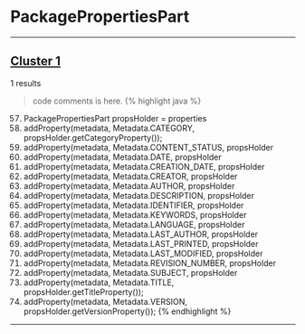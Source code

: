 # PackagePropertiesPart

***

## [Cluster 1](./1)
1 results
> code comments is here.
{% highlight java %}
57. PackagePropertiesPart propsHolder = properties
60. addProperty(metadata, Metadata.CATEGORY, propsHolder.getCategoryProperty());
61. addProperty(metadata, Metadata.CONTENT_STATUS, propsHolder
63. addProperty(metadata, Metadata.DATE, propsHolder
65. addProperty(metadata, Metadata.CREATION_DATE, propsHolder
67. addProperty(metadata, Metadata.CREATOR, propsHolder
69. addProperty(metadata, Metadata.AUTHOR, propsHolder
71. addProperty(metadata, Metadata.DESCRIPTION, propsHolder
73. addProperty(metadata, Metadata.IDENTIFIER, propsHolder
75. addProperty(metadata, Metadata.KEYWORDS, propsHolder
77. addProperty(metadata, Metadata.LANGUAGE, propsHolder
79. addProperty(metadata, Metadata.LAST_AUTHOR, propsHolder
81. addProperty(metadata, Metadata.LAST_PRINTED, propsHolder
83. addProperty(metadata, Metadata.LAST_MODIFIED, propsHolder
85. addProperty(metadata, Metadata.REVISION_NUMBER, propsHolder
87. addProperty(metadata, Metadata.SUBJECT, propsHolder
89. addProperty(metadata, Metadata.TITLE, propsHolder.getTitleProperty());
90. addProperty(metadata, Metadata.VERSION, propsHolder.getVersionProperty());
{% endhighlight %}

***

